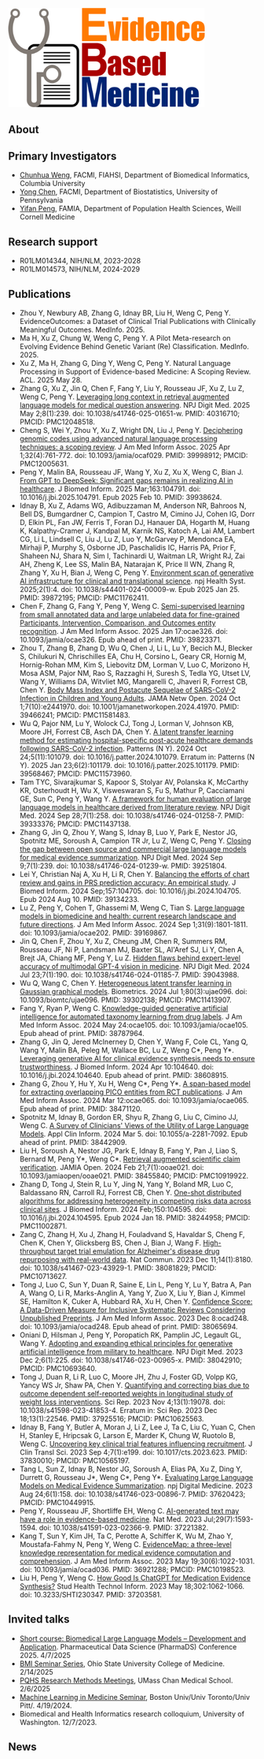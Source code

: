 <img src="https://github.com/ebmlab/.github/blob/main/profile/ebm.png" alt="EBM2.0" width="400"/>

## About

## Primary Investigators

* [Chunhua Weng](https://www.dbmi.columbia.edu/profile/chunhua-weng/), FACMI, FIAHSI, Department of Biomedical Informatics, Columbia University
* [Yong Chen](https://penncil.med.upenn.edu/about-pi/), FACMI, Department of Biostatistics, University of Pennsylvania
* [Yifan Peng](https://penglab.weill.cornell.edu/), FAMIA, Department of Population Health Sciences, Weill Cornell Medicine

## Research support

* R01LM014344, NIH/NLM, 2023-2028
* R01LM014573, NIH/NLM, 2024-2029

## Publications

* Zhou Y, Newbury AB, Zhang G, Idnay BR, Liu H, Weng C, Peng Y. EvidenceOutcomes: a Dataset of Clinical Trial Publications with Clinically Meaningful Outcomes. MedInfo. 2025.
* Ma H, Xu Z, Chung W, Weng C, Peng Y. A Pilot Meta-research on Evolving Evidence Behind Genetic Variant (Re) Classification. MedInfo. 2025.
* Xu Z, Ma H, Zhang G, Ding Y, Weng C, Peng Y. Natural Language Processing in Support of Evidence-based Medicine: A Scoping Review. ACL. 2025 May 28.
* Zhang G, Xu Z, Jin Q, Chen F, Fang Y, Liu Y, Rousseau JF, Xu Z, Lu Z, Weng C, Peng Y. [Leveraging long context in retrieval augmented language models for medical question answering](https://pubmed.ncbi.nlm.nih.gov/40316710/). NPJ Digit Med. 2025 May 2;8(1):239. doi: 10.1038/s41746-025-01651-w. PMID: 40316710; PMCID: PMC12048518.
* Cheng S, Wei Y, Zhou Y, Xu Z, Wright DN, Liu J, Peng Y. [Deciphering genomic codes using advanced natural language processing techniques: a scoping review](https://pubmed.ncbi.nlm.nih.gov/39998912/). J Am Med Inform Assoc. 2025 Apr 1;32(4):761-772. doi: 10.1093/jamia/ocaf029. PMID: 39998912; PMCID: PMC12005631.
* Peng Y, Malin BA, Rousseau JF, Wang Y, Xu Z, Xu X, Weng C, Bian J. [From GPT to DeepSeek: Significant gaps remains in realizing AI in healthcare](https://pubmed.ncbi.nlm.nih.gov/39938624/). J Biomed Inform. 2025 Mar;163:104791. doi: 10.1016/j.jbi.2025.104791. Epub 2025 Feb 10. PMID: 39938624.
* Idnay B, Xu Z, Adams WG, Adibuzzaman M, Anderson NR, Bahroos N, Bell DS, Bumgardner C, Campion T, Castro M, Cimino JJ, Cohen IG, Dorr D, Elkin PL, Fan JW, Ferris T, Foran DJ, Hanauer DA, Hogarth M, Huang K, Kalpathy-Cramer J, Kandpal M, Karnik NS, Katoch A, Lai AM, Lambert CG, Li L, Lindsell C, Liu J, Lu Z, Luo Y, McGarvey P, Mendonca EA, Mirhaji P, Murphy S, Osborne JD, Paschalidis IC, Harris PA, Prior F, Shaheen NJ, Shara N, Sim I, Tachinardi U, Waitman LR, Wright RJ, Zai AH, Zheng K, Lee SS, Malin BA, Natarajan K, Price II WN, Zhang R, Zhang Y, Xu H, Bian J, Weng C, Peng Y. [Environment scan of generative AI infrastructure for clinical and translational science](https://pubmed.ncbi.nlm.nih.gov/39872195/). npj Health Syst. 2025;2(1):4. doi: 10.1038/s44401-024-00009-w. Epub 2025 Jan 25. PMID: 39872195; PMCID: PMC11762411.
* Chen F, Zhang G, Fang Y, Peng Y, Weng C. [Semi-supervised learning from small annotated data and large unlabeled data for fine-grained Participants, Intervention, Comparison, and Outcomes entity recognition](https://pubmed.ncbi.nlm.nih.gov/39823371/). J Am Med Inform Assoc. 2025 Jan 17:ocae326. doi: 10.1093/jamia/ocae326. Epub ahead of print. PMID: 39823371.
* Zhou T, Zhang B, Zhang D, Wu Q, Chen J, Li L, Lu Y, Becich MJ, Blecker S, Chilukuri N, Chrischilles EA, Chu H, Corsino L, Geary CR, Hornig M, Hornig-Rohan MM, Kim S, Liebovitz DM, Lorman V, Luo C, Morizono H, Mosa ASM, Pajor NM, Rao S, Razzaghi H, Suresh S, Tedla YG, Utset LV, Wang Y, Williams DA, Witvliet MG, Mangarelli C, Jhaveri R, Forrest CB, Chen Y. [Body Mass Index and Postacute Sequelae of SARS-CoV-2 Infection in Children and Young Adults](https://pubmed.ncbi.nlm.nih.gov/39466241/). JAMA Netw Open. 2024 Oct 1;7(10):e2441970. doi: 10.1001/jamanetworkopen.2024.41970. PMID: 39466241; PMCID: PMC11581483.
* Wu Q, Pajor NM, Lu Y, Wolock CJ, Tong J, Lorman V, Johnson KB, Moore JH, Forrest CB, Asch DA, Chen Y. [A latent transfer learning method for estimating hospital-specific post-acute healthcare demands following SARS-CoV-2 infection](https://pubmed.ncbi.nlm.nih.gov/39568467/). Patterns (N Y). 2024 Oct 24;5(11):101079. doi: 10.1016/j.patter.2024.101079. Erratum in: Patterns (N Y). 2025 Jan 23;6(2):101179. doi: 10.1016/j.patter.2025.101179. PMID: 39568467; PMCID: PMC11573960.
* Tam TYC, Sivarajkumar S, Kapoor S, Stolyar AV, Polanska K, McCarthy KR, Osterhoudt H, Wu X, Visweswaran S, Fu S, Mathur P, Cacciamani GE, Sun C, Peng Y, Wang Y. [A framework for human evaluation of large language models in healthcare derived from literature review](https://pubmed.ncbi.nlm.nih.gov/39333376/). NPJ Digit Med. 2024 Sep 28;7(1):258. doi: 10.1038/s41746-024-01258-7. PMID: 39333376; PMCID: PMC11437138.
* Zhang G, Jin Q, Zhou Y, Wang S, Idnay B, Luo Y, Park E, Nestor JG, Spotnitz ME, Soroush A, Campion TR Jr, Lu Z, Weng C, Peng Y. [Closing the gap between open source and commercial large language models for medical evidence summarization](https://pubmed.ncbi.nlm.nih.gov/39251804). NPJ Digit Med. 2024 Sep 9;7(1):239. doi: 10.1038/s41746-024-01239-w. PMID: 39251804.
* Lei Y, Christian Naj A, Xu H, Li R, Chen Y. [Balancing the efforts of chart review and gains in PRS prediction accuracy: An empirical study](https://pubmed.ncbi.nlm.nih.gov/39134233/). J Biomed Inform. 2024 Sep;157:104705. doi: 10.1016/j.jbi.2024.104705. Epub 2024 Aug 10. PMID: 39134233.
* Lu Z, Peng Y, Cohen T, Ghassemi M, Weng C, Tian S. [Large language models in biomedicine and health: current research landscape and future directions](https://pubmed.ncbi.nlm.nih.gov/39169867/). J Am Med Inform Assoc. 2024 Sep 1;31(9):1801-1811. doi: 10.1093/jamia/ocae202. PMID: 39169867.
* Jin Q, Chen F, Zhou Y, Xu Z, Cheung JM, Chen R, Summers RM, Rousseau JF, Ni P, Landsman MJ, Baxter SL, Al'Aref SJ, Li Y, Chen A, Brejt JA, Chiang MF, Peng Y, Lu Z. [Hidden flaws behind expert-level accuracy of multimodal GPT-4 vision in medicine](https://pubmed.ncbi.nlm.nih.gov/39043988/). NPJ Digit Med. 2024 Jul 23;7(1):190. doi: 10.1038/s41746-024-01185-7. PMID: 39043988.
* Wu Q, Wang C, Chen Y. [Heterogeneous latent transfer learning in Gaussian graphical models](https://pubmed.ncbi.nlm.nih.gov/39302138/). Biometrics. 2024 Jul 1;80(3):ujae096. doi: 10.1093/biomtc/ujae096. PMID: 39302138; PMCID: PMC11413907.
* Fang Y, Ryan P, Weng C. [Knowledge-guided generative artificial intelligence for automated taxonomy learning from drug labels](https://pubmed.ncbi.nlm.nih.gov/38787964/). J Am Med Inform Assoc. 2024 May 24:ocae105. doi: 10.1093/jamia/ocae105. Epub ahead of print. PMID: 38787964.
* Zhang G, Jin Q, Jered McInerney D, Chen Y, Wang F, Cole CL, Yang Q, Wang Y, Malin BA, Peleg M, Wallace BC, Lu Z, Weng C*, Peng Y*. [Leveraging generative AI for clinical evidence synthesis needs to ensure trustworthiness](https://pubmed.ncbi.nlm.nih.gov/38608915/). J Biomed Inform. 2024 Apr 10:104640. doi: 10.1016/j.jbi.2024.104640. Epub ahead of print. PMID: 38608915.
* Zhang G, Zhou Y, Hu Y, Xu H, Weng C*, Peng Y*. [A span-based model for extracting overlapping PICO entities from RCT publications](https://pubmed.ncbi.nlm.nih.gov/38471120/). J Am Med Inform Assoc. 2024 Mar 12:ocae065. doi: 10.1093/jamia/ocae065. Epub ahead of print. PMID: 38471120.
* Spotnitz M, Idnay B, Gordon ER, Shyu R, Zhang G, Liu C, Cimino JJ, Weng C. [A Survey of Clinicians' Views of the Utility of Large Language Models](https://pubmed.ncbi.nlm.nih.gov/38442909/). Appl Clin Inform. 2024 Mar 5. doi: 10.1055/a-2281-7092. Epub ahead of print. PMID: 38442909.
* Liu H, Soroush A, Nestor JG, Park E, Idnay B, Fang Y, Pan J, Liao S, Bernard M, Peng Y*, Weng C*. [Retrieval augmented scientific claim verification](https://pubmed.ncbi.nlm.nih.gov/38455840/). JAMIA Open. 2024 Feb 21;7(1):ooae021. doi: 10.1093/jamiaopen/ooae021. PMID: 38455840; PMCID: PMC10919922.
* Zhang D, Tong J, Stein R, Lu Y, Jing N, Yang Y, Boland MR, Luo C, Baldassano RN, Carroll RJ, Forrest CB, Chen Y. [One-shot distributed algorithms for addressing heterogeneity in competing risks data across clinical sites](https://pubmed.ncbi.nlm.nih.gov/38244958/). J Biomed Inform. 2024 Feb;150:104595. doi: 10.1016/j.jbi.2024.104595. Epub 2024 Jan 18. PMID: 38244958; PMCID: PMC11002871.
* Zang C, Zhang H, Xu J, Zhang H, Fouladvand S, Havaldar S, Cheng F, Chen K, Chen Y, Glicksberg BS, Chen J, Bian J, Wang F. [High-throughput target trial emulation for Alzheimer's disease drug repurposing with real-world data](https://pubmed.ncbi.nlm.nih.gov/38081829/). Nat Commun. 2023 Dec 11;14(1):8180. doi: 10.1038/s41467-023-43929-1. PMID: 38081829; PMCID: PMC10713627.
* Tong J, Luo C, Sun Y, Duan R, Saine E, Lin L, Peng Y, Lu Y, Batra A, Pan A, Wang O, Li R, Marks-Anglin A, Yang Y, Zuo X, Liu Y, Bian J, Kimmel SE, Hamilton K, Cuker A, Hubbard RA, Xu H, Chen Y. [Confidence Score: A Data-Driven Measure for Inclusive Systematic Reviews Considering Unpublished Preprints](https://pubmed.ncbi.nlm.nih.gov/38065694/). J Am Med Inform Assoc. 2023 Dec 8:ocad248. doi: 10.1093/jamia/ocad248. Epub ahead of print. PMID: 38065694.
* Oniani D, Hilsman J, Peng Y, Poropatich RK, Pamplin JC, Legault GL, Wang Y. [Adopting and expanding ethical principles for generative artificial intelligence from military to healthcare](https://pubmed.ncbi.nlm.nih.gov/38042910/). NPJ Digit Med. 2023 Dec 2;6(1):225. doi: 10.1038/s41746-023-00965-x. PMID: 38042910; PMCID: PMC10693640.
* Tong J, Duan R, Li R, Luo C, Moore JH, Zhu J, Foster GD, Volpp KG, Yancy WS Jr, Shaw PA, Chen Y. [Quantifying and correcting bias due to outcome dependent self-reported weights in longitudinal study of weight loss interventions](https://pubmed.ncbi.nlm.nih.gov/37925516/). Sci Rep. 2023 Nov 4;13(1):19078. doi: 10.1038/s41598-023-41853-4. Erratum in: Sci Rep. 2023 Dec 18;13(1):22546. PMID: 37925516; PMCID: PMC10625563.
* Idnay B, Fang Y, Butler A, Moran J, Li Z, Lee J, Ta C, Liu C, Yuan C, Chen H, Stanley E, Hripcsak G, Larson E, Marder K, Chung W, Ruotolo B, Weng C. [Uncovering key clinical trial features influencing recruitment](https://pubmed.ncbi.nlm.nih.gov/37830010/). J Clin Transl Sci. 2023 Sep 4;7(1):e199. doi: 10.1017/cts.2023.623. PMID: 37830010; PMCID: PMC10565197.
* Tang L, Sun Z, Idnay B, Nestor JG, Soroush A, Elias PA, Xu Z, Ding Y, Durrett G, Rousseau J*, Weng C*, Peng Y*. [Evaluating Large Language Models on Medical Evidence Summarization](https://pubmed.ncbi.nlm.nih.gov/37620423/). npj Digital Medicine. 2023 Aug 24;6(1):158. doi: 10.1038/s41746-023-00896-7. PMID: 37620423; PMCID: PMC10449915.
* Peng Y, Rousseau JF, Shortliffe EH, Weng C. [AI-generated text may have a role in evidence-based medicine](https://pubmed.ncbi.nlm.nih.gov/37221382/). Nat Med. 2023 Jul;29(7):1593-1594. doi: 10.1038/s41591-023-02366-9. PMID: 37221382.
* Kang T, Sun Y, Kim JH, Ta C, Perotte A, Schiffer K, Wu M, Zhao Y, Moustafa-Fahmy N, Peng Y, Weng C. [EvidenceMap: a three-level knowledge representation for medical evidence computation and comprehension](https://pubmed.ncbi.nlm.nih.gov/36921288/). J Am Med Inform Assoc. 2023 May 19;30(6):1022-1031. doi: 10.1093/jamia/ocad036. PMID: 36921288; PMCID: PMC10198523.
* Liu H, Peng Y, Weng C. [How Good Is ChatGPT for Medication Evidence Synthesis?](https://pubmed.ncbi.nlm.nih.gov/37203581) Stud Health Technol Inform. 2023 May 18;302:1062-1066. doi: 10.3233/SHTI230347. PMID: 37203581.

## Invited talks

* [Short course: Biomedical Large Language Models – Development and Application](https://phds.nestat.org/short_courses.html). Pharmaceutical Data Science (PharmaDS) Conference 2025. 4/7/2025
* [BMI Seminar Series](https://medicine.osu.edu/departments/biomedical-informatics/education/bmi-seminar-series), Ohio State University College of Medicine. 2/14/2025
* [PQHS Research Methods Meetings](https://www.umassmed.edu/pqhs/research/wednesday-research-meetings/), UMass Chan Medical School. 2/6/2025
* [Machine Learning in Medicine Seminar](https://ml-in-medicine.org/), Boston Univ/Univ Toronto/Univ Pitt/. 4/19/2024.
* Biomedical and Health Informatics research colloquium, University of Washington. 12/7/2023.

## News
